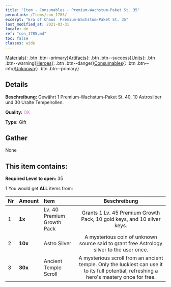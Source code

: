 ```yaml
---
title: "Item - Consumables - Premium-Wachstum-Paket St. 35"
permalink: /Items/con_1785/
excerpt: "Era of Chaos  Premium-Wachstum-Paket St. 35"
last_modified_at: 2021-03-31
locale: de
ref: "con_1785.md"
toc: false
classes: wide
---
```

 [Materials](/de/Items/){: .btn .btn--primary}[Artifacts](/de/Items/Artifacts/){: .btn .btn--success}[Units](/de/Items/Units/){: .btn .btn--warning}[Heroes](/de/Items/Heroes/){: .btn .btn--danger}[Consumables](/de/Items/Consumables/){: .btn .btn--info}[Unknown](/de/Items/Unknown/){: .btn .btn--primary}

## Details
 **Beschreibung:** Gewährt 1 Premium-Wachstum-Paket St. 40, 10 Astrosilber und 30 Uralte Tempelrollen.

 **Quality:** <span style="color: #DA70D6">OK</span>

 **Type:** Gift

## Gather

  None

## This item contains:

 **Required Level to open:** 35

 1 You would get **ALL** items  from:

  | Nr | Amount |     Item    | Beschreibung |
  |:---|:-------|:------------|:-----------:|
  | 1 |  **1x** | Lv. 40 Premium Growth Pack | Grants 1 Lv. 45 Premium Growth Pack, 10 gold keys, and 10 silver keys.  | 
  | 2 |  **10x** | Astro Silver | A mysterious coin of unknown source said to grant free Astrology silver to the user once.  | 
  | 3 |  **30x** | Ancient Temple Scroll | A mysterious scroll from an ancient temple. Only the luckiest can use it to its full potential, refreshing a hero's mastery once for free.  | 
